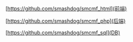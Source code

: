[https://github.com/smashdog/smcmf_html](前端)

[https://github.com/smashdog/smcmf_php](后端)

[https://github.com/smashdog/smcmf_sql](DB)
